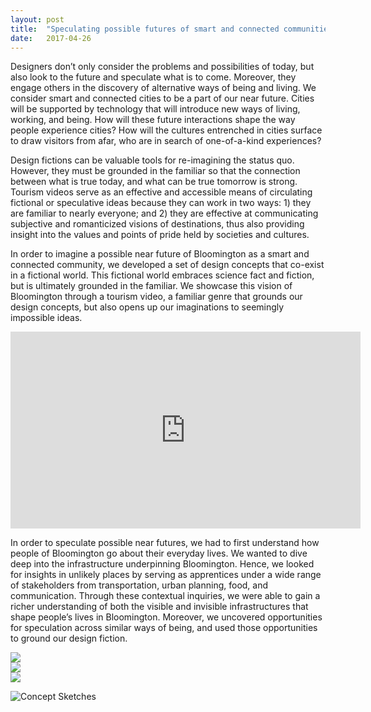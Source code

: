 ```yaml
---
layout: post
title:  "Speculating possible futures of smart and connected communities through design fiction"
date:   2017-04-26 
---
```


Designers don’t only consider the problems and possibilities of today, but also look to the future and speculate what is to come. Moreover, they engage others in the discovery of alternative ways of being and living. We consider smart and connected cities to be a part of our near future. Cities will be supported by technology that will introduce new ways of living, working, and being. How will these future interactions shape the way people experience cities? How will the cultures entrenched in cities surface to draw visitors from afar, who are in search of one-of-a-kind experiences?

Design fictions can be valuable tools for re-imagining the status quo. However, they must be grounded in the familiar so that the connection between what is true today, and what can be true tomorrow is strong. Tourism videos serve as an effective and accessible means of circulating fictional or speculative ideas because they can work in two ways: 1) they are familiar to nearly everyone; and 2) they are effective at communicating subjective and romanticized visions of destinations, thus also providing insight into the values and points of pride held by societies and cultures. 

In order to imagine a possible near future of Bloomington as a smart and connected community, we developed a set of design concepts that co-exist in a fictional world. This fictional world embraces science fact and fiction, but is ultimately grounded in the familiar. We showcase this vision of Bloomington through a tourism video, a familiar genre that grounds our design concepts, but also opens up our imaginations to seemingly impossible ideas. 


<iframe width="560" height="315" src="https://www.youtube.com/embed/ByHwi3fng4M" frameborder="0" allowfullscreen></iframe>


In order to speculate possible near futures, we had to first understand how people of Bloomington go about their everyday lives. We wanted to dive deep into the infrastructure underpinning Bloomington. Hence, we looked for insights in unlikely places by serving as apprentices under a wide range of stakeholders from transportation, urban planning, food, and communication. Through these contextual inquiries, we were able to gain a richer understanding of both the visible and invisible infrastructures that shape people’s lives in Bloomington. Moreover, we uncovered opportunities for speculation across similar ways of being, and used those opportunities to ground our design fiction. 

<div class="unit one-third">
	<img src="https://raw.githubusercontent.com/trishazdz/blog/gh-pages/images/Welcome-2.png" />
</div>
<div class="unit one-third">
	<img src="https://raw.githubusercontent.com/trishazdz/blog/gh-pages/images/Hud-2.png" />
</div>
<div class="unit one-third">
	<img src="https://raw.githubusercontent.com/trishazdz/blog/gh-pages/images/Transaction-3.png" />
</div>


![Concept Sketches](https://raw.githubusercontent.com/trishazdz/blog/gh-pages/images/Sketche.png)






   

